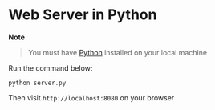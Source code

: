 # Web Server in Python

**Note**

> You must have [Python](https://python.org) installed on your local machine

Run the command below:

```shell
python server.py
```

Then visit `http://localhost:8080` on your browser
